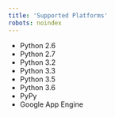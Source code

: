 ```yaml
---
title: 'Supported Platforms'
robots: noindex
---
```


-   Python 2.6
-   Python 2.7
-   Python 3.2
-   Python 3.3
-   Python 3.5
-   Python 3.6
-   PyPy
-   Google App Engine
